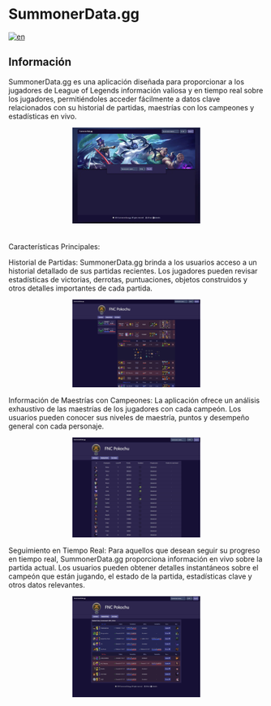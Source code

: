 # SummonerData.gg

[![en](https://img.shields.io/badge/lang-en-red.svg)](https://github.com/Gorosss/summonerData/blob/master/README.md)

## Información

SummonerData.gg es una aplicación diseñada para proporcionar a los jugadores de League of Legends información valiosa y en tiempo real sobre los jugadores, permitiéndoles acceder fácilmente a datos clave relacionados con su historial de partidas, maestrías con los campeones y estadísticas en vivo.

<div align="center" >
  <img src="/public/assets/summonerDataImage.webp" alt="Profile" width="50%" style="margin-bottom: 20px;">
</div>

Características Principales:

Historial de Partidas: SummonerData.gg brinda a los usuarios acceso a un historial detallado de sus partidas recientes. Los jugadores pueden revisar estadísticas de victorias, derrotas, puntuaciones, objetos construidos y otros detalles importantes de cada partida.

<div align="center">
  <img src="/public/assets/profileREADME.png" alt="Profile" width="50%">
</div>

Información de Maestrías con Campeones: La aplicación ofrece un análisis exhaustivo de las maestrías de los jugadores con cada campeón. Los usuarios pueden conocer sus niveles de maestría, puntos y desempeño general con cada personaje.

<div align="center">
  <img src="/public/assets/masteryREADME.png" alt="Profile" width="50%">
</div>

Seguimiento en Tiempo Real: Para aquellos que desean seguir su progreso en tiempo real, SummonerData.gg proporciona información en vivo sobre la partida actual. Los usuarios pueden obtener detalles instantáneos sobre el campeón que están jugando, el estado de la partida, estadísticas clave y otros datos relevantes.

<div align="center">
  <img src="/public/assets/liveGameREADME.png" alt="Profile" width="50%">
</div>
